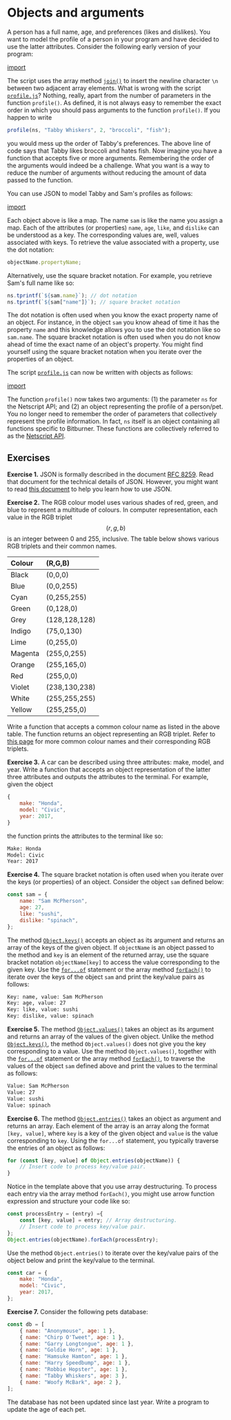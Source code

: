 # Objects and arguments

A person has a full name, age, and preferences (likes and dislikes). You want to
model the profile of a person in your program and have decided to use the latter
attributes. Consider the following early version of your program:

[import](code/profile.js)

The script uses the array method
[`join()`](https://developer.mozilla.org/en-US/docs/Web/JavaScript/Reference/Global_Objects/Array/join)
to insert the newline character `\n` between two adjacent array elements. What
is wrong with the script [`profile.js`](code/profile.js)? Nothing, really, apart
from the number of parameters in the function `profile()`. As defined, it is not
always easy to remember the exact order in which you should pass arguments to
the function `profile()`. If you happen to write

```js
profile(ns, "Tabby Whiskers", 2, "broccoli", "fish");
```

you would mess up the order of Tabby's preferences. The above line of code says
that Tabby likes broccoli and hates fish. Now imagine you have a function that
accepts five or more arguments. Remembering the order of the arguments would
indeed be a challenge. What you want is a way to reduce the number of arguments
without reducing the amount of data passed to the function.

You can use JSON to model Tabby and Sam's profiles as follows:

[import](code/profile-obj.js)

Each object above is like a map. The name `sam` is like the name you assign a
map. Each of the attributes (or properties) `name`, `age`, `like`, and `dislike`
can be understood as a key. The corresponding values are, well, values
associated with keys. To retrieve the value associated with a property, use the
dot notation:

```js
objectName.propertyName;
```

Alternatively, use the square bracket notation. For example, you retrieve Sam's
full name like so:

```js
ns.tprintf(`${sam.name}`); // dot notation
ns.tprintf(`${sam["name"]}`); // square bracket notation
```

The dot notation is often used when you know the exact property name of an
object. For instance, in the object `sam` you know ahead of time it has the
property `name` and this knowledge allows you to use the dot notation like so
`sam.name`. The square bracket notation is often used when you do not know ahead
of time the exact name of an object's property. You might find yourself using
the square bracket notation when you iterate over the properties of an object.

The script [`profile.js`](code/profile.js) can now be written with objects as
follows:

[import](code/profile-object.js)

The function `profile()` now takes two arguments: (1) the parameter `ns` for the
Netscript API; and (2) an object representing the profile of a person/pet. You
no longer need to remember the order of parameters that collectively represent
the profile information. In fact, `ns` itself is an object containing all
functions specific to Bitburner. These functions are collectively referred to as
the
[Netscript API](https://github.com/bitburner-official/bitburner-src/blob/stable/markdown/bitburner.ns.md).

<!-- ====================================================================== -->

## Exercises

**Exercise 1.** JSON is formally described in the document
[RFC 8259](https://datatracker.ietf.org/doc/html/rfc8259). Read that document
for the technical details of JSON. However, you might want to read
[this document](https://developer.mozilla.org/en-US/docs/Learn/JavaScript/Objects/JSON)
to help you learn how to use JSON.

**Exercise 2.** The RGB colour model uses various shades of red, green, and blue
to represent a multitude of colours. In computer representation, each value in
the RGB triplet $$(r,g,b)$$ is an integer between 0 and 255, inclusive. The
table below shows various RGB triplets and their common names.

| Colour  | (R,G,B)       |
| :------ | :------------ |
| Black   | (0,0,0)       |
| Blue    | (0,0,255)     |
| Cyan    | (0,255,255)   |
| Green   | (0,128,0)     |
| Grey    | (128,128,128) |
| Indigo  | (75,0,130)    |
| Lime    | (0,255,0)     |
| Magenta | (255,0,255)   |
| Orange  | (255,165,0)   |
| Red     | (255,0,0)     |
| Violet  | (238,130,238) |
| White   | (255,255,255) |
| Yellow  | (255,255,0)   |

Write a function that accepts a common colour name as listed in the above table.
The function returns an object representing an RGB triplet. Refer to
[this page](https://www.rapidtables.com/web/color/RGB_Color.html) for more
common colour names and their corresponding RGB triplets.

**Exercise 3.** A car can be described using three attributes: make, model, and
year. Write a function that accepts an object representation of the latter three
attributes and outputs the attributes to the terminal. For example, given the
object

```js
{
    make: "Honda",
    model: "Civic",
    year: 2017,
}
```

the function prints the attributes to the terminal like so:

```sh
Make: Honda
Model: Civic
Year: 2017
```

**Exercise 4.** The square bracket notation is often used when you iterate over
the keys (or properties) of an object. Consider the object `sam` defined below:

```js
const sam = {
    name: "Sam McPherson",
    age: 27,
    like: "sushi",
    dislike: "spinach",
};
```

The method
[`Object.keys()`](https://developer.mozilla.org/en-US/docs/Web/JavaScript/Reference/Global_Objects/Object/keys)
accepts an object as its argument and returns an array of the keys of the given
object. If `objectName` is an object passed to the method and `key` is an
element of the returned array, use the square bracket notation `objectName[key]`
to access the value corresponding to the given key. Use the
[`for...of`](https://developer.mozilla.org/en-US/docs/Web/JavaScript/Reference/Statements/for...of)
statement or the array method
[`forEach()`](https://developer.mozilla.org/en-US/docs/Web/JavaScript/Reference/Global_Objects/Array/forEach)
to iterate over the keys of the object `sam` and print the key/value pairs as
follows:

```sh
Key: name, value: Sam McPherson
Key: age, value: 27
Key: like, value: sushi
Key: dislike, value: spinach
```

**Exercise 5.** The method
[`Object.values()`](https://developer.mozilla.org/en-US/docs/Web/JavaScript/Reference/Global_Objects/Object/values)
takes an object as its argument and returns an array of the values of the given
object. Unlike the method
[`Object.keys()`](https://developer.mozilla.org/en-US/docs/Web/JavaScript/Reference/Global_Objects/Object/keys),
the method `Object.values()` does not give you the key corresponding to a value.
Use the method `Object.values()`, together with the
[`for...of`](https://developer.mozilla.org/en-US/docs/Web/JavaScript/Reference/Statements/for...of)
statement or the array method
[`forEach()`](https://developer.mozilla.org/en-US/docs/Web/JavaScript/Reference/Global_Objects/Array/forEach),
to traverse the values of the object `sam` defined above and print the values to
the terminal as follows:

```sh
Value: Sam McPherson
Value: 27
Value: sushi
Value: spinach
```

**Exercise 6.** The method
[`Object.entries()`](https://developer.mozilla.org/en-US/docs/Web/JavaScript/Reference/Global_Objects/Object/entries)
takes an object as argument and returns an array. Each element of the array is
an array along the format `[key, value]`, where `key` is a key of the given
object and `value` is the value corresponding to `key`. Using the `for...of`
statement, you typically traverse the entries of an object as follows:

```js
for (const [key, value] of Object.entries(objectName)) {
    // Insert code to process key/value pair.
}
```

Notice in the template above that you use array destructuring. To process each
entry via the array method `forEach()`, you might use arrow function expression
and structure your code like so:

```js
const processEntry = (entry) ={
    const [key, value] = entry; // Array destructuring.
    // Insert code to process key/value pair.
};
Object.entries(objectName).forEach(processEntry);
```

Use the method `Object.entries()` to iterate over the key/value pairs of the
object below and print the key/value to the terminal.

```js
const car = {
    make: "Honda",
    model: "Civic",
    year: 2017,
};
```

**Exercise 7.** Consider the following pets database:

```js
const db = [
    { name: "Anonymouse", age: 1 },
    { name: "Chirp O'Tweet", age: 1 },
    { name: "Garry Longtongue", age: 1 },
    { name: "Goldie Horn", age: 1 },
    { name: "Hamsuke Hamton", age: 1 },
    { name: "Harry Speedbump", age: 1 },
    { name: "Robbie Hopster", age: 1 },
    { name: "Tabby Whiskers", age: 3 },
    { name: "Woofy McBark", age: 2 },
];
```

The database has not been updated since last year. Write a program to update the
age of each pet.
